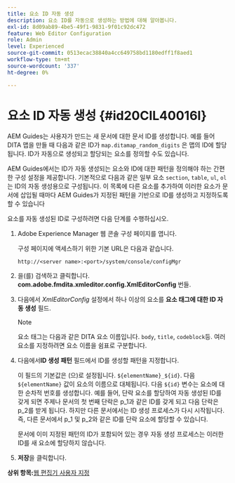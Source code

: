 ```yaml
---
title: 요소 ID 자동 생성
description: 요소 ID를 자동으로 생성하는 방법에 대해 알아봅니다.
exl-id: 8d09ab89-4be5-49f1-9831-9f01c92dc472
feature: Web Editor Configuration
role: Admin
level: Experienced
source-git-commit: 0513ecac38840a4cc649758bd1180edff1f8aed1
workflow-type: tm+mt
source-wordcount: '337'
ht-degree: 0%

---
```


# 요소 ID 자동 생성 {#id20CIL40016I}

AEM Guides는 사용자가 만드는 새 문서에 대한 문서 ID를 생성합니다. 예를 들어 DITA 맵을 만들 때 다음과 같은 ID가 `map.ditamap_random_digits` 은 맵의 ID에 할당됩니다. ID가 자동으로 생성되고 할당되는 요소를 정의할 수도 있습니다.

AEM Guides에서는 ID가 자동 생성되는 요소와 ID에 대한 패턴을 정의해야 하는 간편한 구성 설정을 제공합니다. 기본적으로 다음과 같은 일부 요소 `section`, `table`, `ul`, `ol`는 ID의 자동 생성용으로 구성됩니다. 이 목록에 다른 요소를 추가하여 이러한 요소가 문서에 삽입될 때마다 AEM Guides가 지정된 패턴을 기반으로 ID를 생성하고 지정하도록 할 수 있습니다

요소를 자동 생성된 ID로 구성하려면 다음 단계를 수행하십시오.

1. Adobe Experience Manager 웹 콘솔 구성 페이지를 엽니다.

   구성 페이지에 액세스하기 위한 기본 URL은 다음과 같습니다.

   ```http
   http://<server name>:<port>/system/console/configMgr
   ```

1. 을(를) 검색하고 클릭합니다. **com.adobe.fmdita.xmleditor.config.XmlEditorConfig** 번들.

1. 다음에서 *XmlEditorConfig* 설정에서 하나 이상의 요소를 **요소 태그에 대한 ID 자동 생성** 필드.

   >[!NOTE]
   >
   > 요소 태그는 다음과 같은 DITA 요소 이름입니다. `body`, `title`, `codeblock`등. 여러 요소를 지정하려면 요소 이름을 쉼표로 구분합니다.

1. 다음에서&#x200B;**ID 생성 패턴** 필드에서 ID를 생성할 패턴을 지정합니다.

   이 필드의 기본값은 (으)로 설정됩니다. `${elementName}_${id}`. 다음 `${elementName}` 값이 요소의 이름으로 대체됩니다. 다음 `${id}` 변수는 요소에 대한 순차적 번호를 생성합니다. 예를 들어, 단락 요소를 할당하여 자동 생성된 ID를 갖게 되면 주제나 문서의 첫 번째 단락은 p\_1과 같은 ID를 갖게 되고 다음 단락은 p\_2를 받게 됩니다. 하지만 다른 문서에서는 ID 생성 프로세스가 다시 시작됩니다. 즉, 다른 문서에서 p\_1 및 p\_2와 같은 ID를 단락 요소에 할당할 수 있습니다.

   문서에 이미 지정된 패턴의 ID가 포함되어 있는 경우 자동 생성 프로세스는 이러한 ID를 새 요소에 할당하지 않습니다.

1. **저장**&#x200B;을 클릭합니다.


**상위 항목:**[&#x200B;웹 편집기 사용자 지정](conf-web-editor.md)
